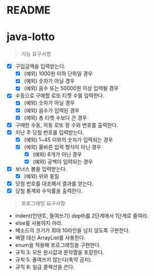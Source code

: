 # README

# java-lotto

> 기능 요구사항

- [x]  구입금액을 입력받는다.
    - [x]  (예외) 1000원 이하 단위일 경우
    - [x]  (예외) 숫자가 아닐 경우
    - [x]  (예외) 음수 또는 50000원 이상 입력될 경우
- [x] 수동으로 구매할 로또 티켓 수를 입력한다.
    - [x]  (예외) 숫자가 아닐 경우
    - [x]  (예외) 음수가 입력된 경우
    - [x]  (예외) 총 티켓 수보다 큰 경우
- [x]  구매한 수동, 자동 로또 장 수와 번호를 출력한다.
- [x]  지난 주 당첨 번호를 입력받는다.
    - [x]  (예외) 1~45 이외의 숫자가 입력되는 경우
    - [x]  (예외) 올바른 입력 형식이 아닌 경우
        - [x]  (예외) 6개가 아닌 경우
        - [x]  (예외) 공백이 입력되는 경우
- [x]  보너스 볼을 입력받는다.
    - [x]  (예외) 위와 동일
- [x]  당첨 번호를 대조해서 결과를 얻는다.
- [x]  당첨 통계와 수익률을 출력한다.

> 프로그래밍 요구사항

- indent(인덴트, 들여쓰기) depth를 2단계에서 1단계로 줄여라.
- else를 사용하지 마라.
- 메소드의 크기가 최대 10라인을 넘지 않도록 구현한다.
- 배열 대신 ArrayList를 사용한다.
- enum을 적용해 프로그래밍을 구현한다.
- 규칙 3: 모든 원시값과 문자열을 포장한다.
- 규칙 5: 줄여쓰지 않는다(축약 금지).
- 규칙 8: 일급 콜렉션을 쓴다.